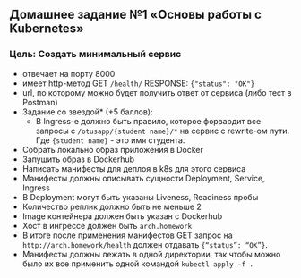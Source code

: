 ## Домашнее задание №1 «Основы работы с Kubernetes»

### Цель: Создать минимальный сервис

- отвечает на порту 8000
- имеет http-метод GET `/health/` RESPONSE: `{"status": "OK"}`
- url, по которому можно будет получить ответ от сервиса (либо тест в Postman)
- Задание со звездой* (+5 баллов):
    - В Ingress-е должно быть правило, которое форвардит все запросы с `/otusapp/{student name}/*` на сервис с
      rewrite-ом пути. Где `{student name}` - это имя студента.
- Cобрать локально образ приложения в Docker
- Запушить образ в Dockerhub
- Написать манифесты для деплоя в k8s для этого сервиса
- Манифесты должны описывать сущности Deployment, Service, Ingress
- В Deployment могут быть указаны Liveness, Readiness пробы
- Количество реплик должно быть не меньше 2
- Image контейнера должен быть указан с Dockerhub
- Хост в ингрессе должен быть `arch.homework`
- В итоге после применения манифестов GET запрос на `http://arch.homework/health` должен отдавать `{“status”: “OK”}`.
- Манифесты должны лежать в одной директории, так чтобы можно было их все применить одной командой `kubectl apply -f .`
